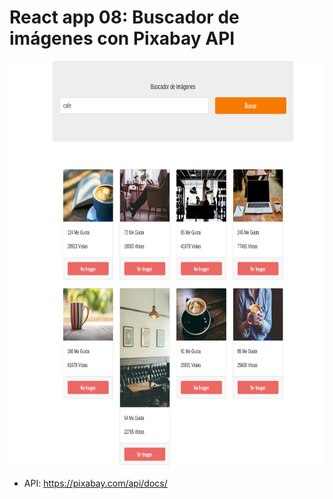 # React app 08: Buscador de imágenes con Pixabay API

<img src="./img-app.jpg" height="650" />

* API: https://pixabay.com/api/docs/
